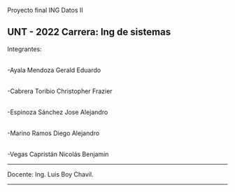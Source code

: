 Proyecto final ING Datos II

UNT - 2022
Carrera: Ing de sistemas
--------------
Integrantes:

<br>-Ayala Mendoza Gerald Eduardo

<br>-Cabrera Toribio Christopher Frazier

<br>-Espinoza Sánchez Jose Alejandro

<br>-Marino Ramos Diego Alejandro

<br>-Vegas Capristán Nicolás Benjamin

-------------

Docente:
Ing. Luis Boy Chavil.

-------------
